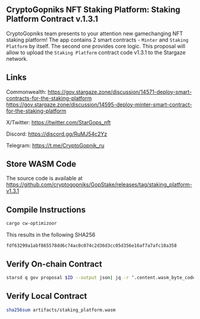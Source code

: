 
## CryptoGopniks NFT Staking Platform: Staking Platform Contract v.1.3.1

CryptoGopniks team presents to your attention new gamechanging NFT staking platform! The app contains 2 smart contracts - `Minter` and `Staking Platform` by itself. The second one provides core logic. This proposal will allow to upload the `Staking Platform` contract code v1.3.1 to the Stargaze network.


## Links

Commonwealth:
https://gov.stargaze.zone/discussion/14571-deploy-smart-contracts-for-the-staking-platform
https://gov.stargaze.zone/discussion/14595-deploy-minter-smart-contract-for-the-staking-platform

X/Twitter: https://twitter.com/StarGops_nft

Discord: https://discord.gg/RuMJ54c2Yz

Telegram: https://t.me/CryptoGopnik_ru


## Store WASM Code

The source code is available at https://github.com/cryptogopniks/GopStake/releases/tag/staking_platform-v1.3.1


## Compile Instructions

```sh
cargo cw-optimizoor
```

This results in the following SHA256
```
fdf63299a1abf865578dd6c74ac0c074c2d36d3cc05d356e16af7a7afc10a358
```

## Verify On-chain Contract

```sh
starsd q gov proposal $ID --output json| jq -r ‘.content.wasm_byte_code’| base64 -d| gzip -dc| sha256sum
```

## Verify Local Contract

```sh
sha256sum artifacts/staking_platform.wasm
```